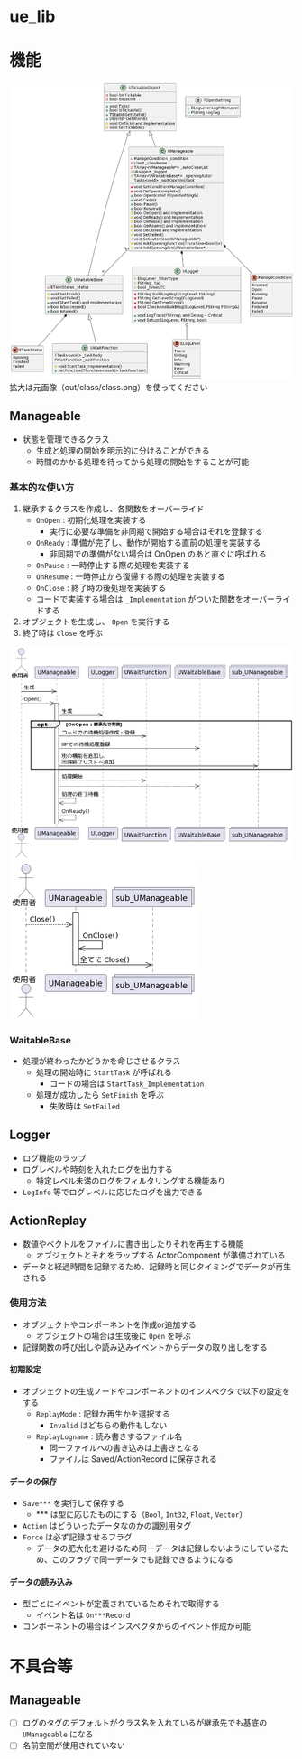 # ue_lib

# 機能

![](out/class/class.png)  
拡大は元画像（out/class/class.png）を使ってください

## Manageable
- 状態を管理できるクラス
  - 生成と処理の開始を明示的に分けることができる
  - 時間のかかる処理を待ってから処理の開始をすることが可能
### 基本的な使い方
1. 継承するクラスを作成し、各関数をオーバーライド
    - `OnOpen` : 初期化処理を実装する
      - 実行に必要な準備を非同期で開始する場合はそれを登録する
    - `OnReady` : 準備が完了し、動作が開始する直前の処理を実装する
      - 非同期での準備がない場合は OnOpen のあと直ぐに呼ばれる
    - `OnPause` : 一時停止する際の処理を実装する
    - `OnResume` : 一時停止から復帰する際の処理を実装する
    - `OnClose` : 終了時の後処理を実装する
    - コードで実装する場合は `_Implementation` がついた関数をオーバーライドする
2. オブジェクトを生成し、 `Open` を実行する
3. 終了時は `Close` を呼ぶ

![](out/class/manageable_open.png)  
![](out/class/manageable_close.png)

### WaitableBase
- 処理が終わったかどうかを命じさせるクラス
  - 処理の開始時に `StartTask` が呼ばれる
    - コードの場合は `StartTask_Implementation` 
  - 処理が成功したら `SetFinish` を呼ぶ
    - 失敗時は `SetFailed`
## Logger
- ログ機能のラップ
- ログレベルや時刻を入れたログを出力する
  - 特定レベル未満のログをフィルタリングする機能あり
- `LogInfo` 等でログレベルに応じたログを出力できる

## ActionReplay
- 数値やベクトルをファイルに書き出したりそれを再生する機能
  - オブジェクトとそれをラップする ActorComponent が準備されている
- データと経過時間を記録するため、記録時と同じタイミングでデータが再生される
### 使用方法
- オブジェクトやコンポーネントを作成or追加する
  - オブジェクトの場合は生成後に `Open` を呼ぶ
- 記録関数の呼び出しや読み込みイベントからデータの取り出しをする
#### 初期設定
- オブジェクトの生成ノードやコンポーネントのインスペクタで以下の設定をする
  - `ReplayMode` : 記録か再生かを選択する
    - `Invalid` はどちらの動作もしない
  - `ReplayLogname` : 読み書きするファイル名
    - 同一ファイルへの書き込みは上書きとなる
    - ファイルは Saved/ActionRecord に保存される
#### データの保存
- `Save***` を実行して保存する
  - *** は型に応じたものにする（`Bool`, `Int32`, `Float`, `Vector`）
- `Action` はどういったデータなのかの識別用タグ
- `Force` は必ず記録させるフラグ
  - データの肥大化を避けるため同一データは記録しないようにしているため、このフラグで同一データでも記録できるようになる
#### データの読み込み
- 型ごとにイベントが定義されているためそれで取得する
  - イベント名は `On***Record`
- コンポーネントの場合はインスペクタからのイベント作成が可能

# 不具合等
## Manageable
- [ ] ログのタグのデフォルトがクラス名を入れているが継承先でも基底の `UManageable` になる
- [ ] 名前空間が使用されていない
